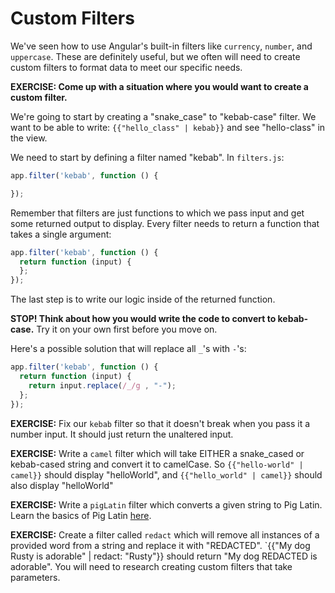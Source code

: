 # Custom Filters

We've seen how to use Angular's built-in filters like `currency`, `number`, and `uppercase`.  These are definitely useful, but we often will need to create custom filters to format data to meet our specific needs.

**EXERCISE: Come up with a situation where you would want to create a custom filter.**

We're going to start by creating a "snake_case" to "kebab-case" filter.  We want to be able to write: `{{"hello_class" | kebab}}` and see "hello-class" in the view.

We need to start by defining a filter named "kebab".  In `filters.js`:

```js
app.filter('kebab', function () {

});
```

Remember that filters are just functions to which we pass input and get some returned output to display.  Every filter needs to return a function that takes a single argument:

```js
app.filter('kebab', function () {
  return function (input) {
  };
});
```

The last step is to write our logic inside of the returned function.

**STOP! Think about how you would write the code to convert to kebab-case.** Try it on your own first before you move on.

Here's a possible solution that will replace all `_`'s with `-`'s:

```js
app.filter('kebab', function () {
  return function (input) {
    return input.replace(/_/g , "-");
  };
});
```

**EXERCISE:** Fix our `kebab` filter so that it doesn't break when you pass it a number input.  It should just return the unaltered input.

**EXERCISE:** Write a `camel` filter which will take EITHER a snake_cased or kebab-cased string and convert it to camelCase. So `{{"hello-world" | camel}}` should display "helloWorld", and `{{"hello_world" | camel}}` should also display "helloWorld"

**EXERCISE:** Write a `pigLatin` filter which converts a given string to Pig Latin.  Learn the basics of Pig Latin [here](http://www.wikihow.com/Speak-Pig-Latin).

**EXERCISE:** Create a filter called `redact` which will remove all instances of a provided word from a string and replace it with "REDACTED". `{{"My dog Rusty is adorable" | redact: "Rusty"}} should return "My dog REDACTED is adorable". You will need to research creating custom filters that take parameters.
